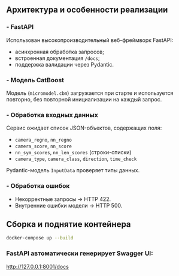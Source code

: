 
## Архитектура и особенности реализации

### - FastAPI
Использован высокопроизводительный веб-фреймворк FastAPI:
- асинхронная обработка запросов;
- встроенная документация `/docs`;
- поддержка валидации через Pydantic.

### - Модель CatBoost
Модель (`micromodel.cbm`) загружается при старте и используется повторно, без повторной инициализации на каждый запрос.

### - Обработка входных данных
Сервис ожидает список JSON-объектов, содержащих поля:
- `camera_regno`, `nn_regno`
- `camera_score`, `nn_score`
- `nn_sym_scores`, `nn_len_scores` (строки-списки)
- `camera_type`, `camera_class`, `direction`, `time_check`

Pydantic-модель `InputData` проверяет типы данных.

### - Обработка ошибок
- Некорректные запросы → HTTP 422.
- Внутренние ошибки модели → HTTP 500.


## Сборка и поднятие контейнера

```bash
docker-compose up --build 
```

### FastAPI автоматически генерирует Swagger UI:

http://127.0.0.1:8001/docs